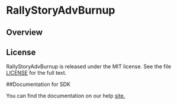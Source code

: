 RallyStoryAdvBurnup
=========================

## Overview


## License

RallyStoryAdvBurnup is released under the MIT license.  See the file [LICENSE](./LICENSE) for the full text.

##Documentation for SDK

You can find the documentation on our help [site.](https://help.rallydev.com/apps/2.1/doc/)
